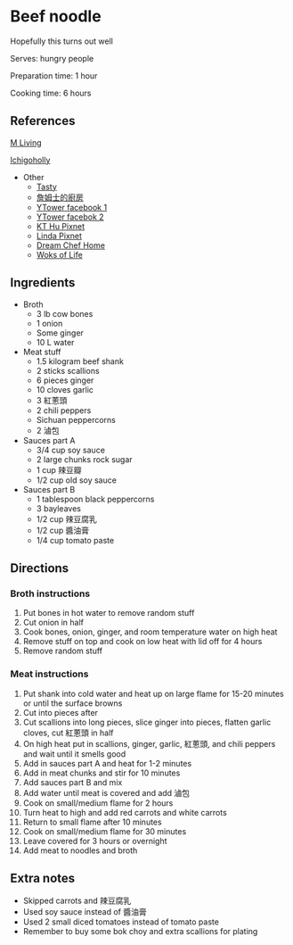 # Beef noodle

Hopefully this turns out well

Serves: hungry people

Preparation time: 1 hour

Cooking time: 6 hours

## References

[M Living](https://mlivingblog.blogspot.com/2019/05/taiwanese-beef-noodle-soup.html?m=1)

[Ichigoholly](https://ichigoholly.pixnet.net/blog/post/352976636-%7B%E9%A3%9F%E8%AD%9C%7D-2011%E5%B9%B4%E5%8F%B0%E7%81%A3%E7%89%9B%E8%82%89%E9%BA%B5%E7%AF%80%E5%86%A0%E8%BB%8D%E9%A3%9F%E8%AD%9C%E7%A5%95%E6%96%B9--%E5%82%B3%E8%AA%AA)

- Other
  - [Tasty](https://www.youtube.com/watch?v=NM4ArR-qbHQ)
  - [詹姆士的廚房](https://www.youtube.com/watch?v=7sBuDEy9ZAA)
  - [YTower facebook 1](https://www.facebook.com/watch/?v=483130252534333)
  - [YTower facebok 2](https://www.facebook.com/watch/?v=2470756229872213)
  - [KT Hu Pixnet](https://kthu1031.pixnet.net/blog/post/38641098)
  - [Linda Pixnet](https://lindawu122470.pixnet.net/blog/post/198068031-%E7%B4%85%E7%87%92%E7%89%9B%E8%82%89%E9%BA%B5%28%E7%89%9B%E8%82%89%E7%9C%8B%E8%B5%B7%E4%BE%86%E5%A0%85%E6%8C%BA%EF%BC%8C%E5%90%83%E8%B5%B7%E4%BE%86%E6%9F%94%E5%AB%A9%E6%9C%89)
  - [Dream Chef Home](http://dreamchefhome.com/%E7%B4%85%E7%87%92%E7%89%9B%E8%82%89%E9%BA%B5/)
  - [Woks of Life](https://thewoksoflife.com/taiwanese-beef-noodle-soup-instant-pot/)

## Ingredients

- Broth
  - 3 lb cow bones
  - 1 onion
  - Some ginger
  - 10 L water
- Meat stuff
  - 1.5 kilogram beef shank
  - 2 sticks scallions
  - 6 pieces ginger
  - 10 cloves garlic
  - 3 紅蔥頭
  - 2 chili peppers
  - Sichuan peppercorns
  - 2 滷包
- Sauces part A
  - 3/4 cup soy sauce
  - 2 large chunks rock sugar
  - 1 cup 辣豆瓣
  - 1/2 cup old soy sauce
- Sauces part B
  - 1 tablespoon black peppercorns
  - 3 bayleaves
  - 1/2 cup 辣豆腐乳
  - 1/2 cup 醬油膏
  - 1/4 cup tomato paste

## Directions

### Broth instructions

1. Put bones in hot water to remove random stuff
2. Cut onion in half
3. Cook bones, onion, ginger, and room temperature water on high heat
4. Remove stuff on top and cook on low heat with lid off for 4 hours
5. Remove random stuff

### Meat instructions

1. Put shank into cold water and heat up on large flame for 15-20 minutes or until the surface browns
2. Cut into pieces after
3. Cut scallions into long pieces, slice ginger into pieces, flatten garlic cloves, cut 紅蔥頭 in half
4. On high heat put in scallions, ginger, garlic, 紅蔥頭, and chili peppers and wait until it smells good
5. Add in sauces part A and heat for 1-2 minutes
6. Add in meat chunks and stir for 10 minutes
7. Add sauces part B and mix
8. Add water until meat is covered and add 滷包
9. Cook on small/medium flame for 2 hours
10. Turn heat to high and add red carrots and white carrots
11. Return to small flame after 10 minutes
12. Cook on small/medium flame for 30 minutes
13. Leave covered for 3 hours or overnight
14. Add meat to noodles and broth

## Extra notes

- Skipped carrots and 辣豆腐乳
- Used soy sauce instead of 醬油膏
- Used 2 small diced tomatoes instead of tomato paste
- Remember to buy some bok choy and extra scallions for plating
